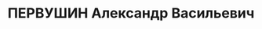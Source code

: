 ---
title: ПЕРВУШИН Александр Васильевич
description: "Род. в 1906, г. Тбилиси. Род занятий: до ареста - пред. правления \"\
  Сарецао-Кавшири\". \n  Осужден Тройкой при НКВД ГССР 28.12.1937. Мера наказания:\
  \ расстрел с конфискацией личного имущества. Дата расстрела: 29.12.1937"
---